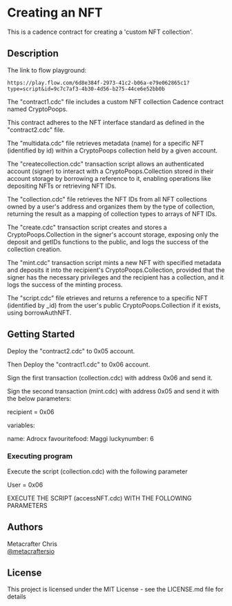 # Creating an NFT

This is a cadence contract for creating a 'custom NFT collection'.

## Description

The link to flow playground:
```
https://play.flow.com/6d8e384f-2973-41c2-b06a-e79e062865c1?type=script&id=9c7c7af3-4b30-4d56-b275-44ce6e52bb0b

```

The "contract1.cdc" file includes a custom NFT collection Cadence contract named CryptoPoops.

This contract adheres to the NFT interface standard as defined in the "contract2.cdc" file.

The "multidata.cdc" file retrieves metadata (name) for a specific NFT (identified by id) within a CryptoPoops collection held by a given account.

The "createcollection.cdc" transaction script allows an authenticated account (signer) to interact with a CryptoPoops.Collection stored in their account storage by borrowing a reference to it, enabling operations like depositing NFTs or retrieving NFT IDs.

The "collection.cdc" file retrieves the NFT IDs from all NFT collections owned by a user's address and organizes them by the type of collection, returning the result as a mapping of collection types to arrays of NFT IDs.

The "create.cdc" transaction script creates and stores a CryptoPoops.Collection in the signer's account storage, exposing only the deposit and getIDs functions to the public, and logs the success of the collection creation.

The "mint.cdc" transaction script mints a new NFT with specified metadata and deposits it into the recipient's CryptoPoops.Collection, provided that the signer has the necessary privileges and the recipient has a collection, and it logs the success of the minting process.

The "script.cdc" file etrieves and returns a reference to a specific NFT (identified by _id) from the user's public CryptoPoops.Collection if it exists, using borrowAuthNFT.

## Getting Started

Deploy the "contract2.cdc" to 0x05 account.

Then Deploy the "contract1.cdc" to 0x06 account.

Sign the first transaction (collection.cdc) with address 0x06 and send it.

Sign the second transaction (mint.cdc) with address 0x05 and send it with the below parameters:

recipient = 0x06

variables:

name: Adrocx
favouritefood: Maggi
luckynumber: 6

### Executing program

Execute the script (collection.cdc) with the following parameter

User = 0x06

EXECUTE THE SCRIPT (accessNFT.cdc) WITH THE FOLLOWING PARAMETERS


## Authors

Metacrafter Chris  
[@metacraftersio](https://twitter.com/metacraftersio)


## License

This project is licensed under the MIT License - see the LICENSE.md file for details
